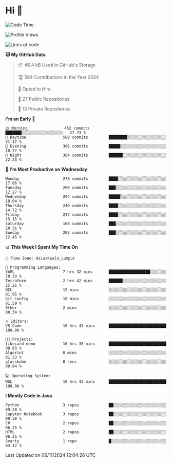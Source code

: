 <h1>Hi 👋</h1>

<!--START_SECTION:waka-->
![Code Time](http://img.shields.io/badge/Code%20Time-792%20hrs%2041%20mins-blue)

![Profile Views](http://img.shields.io/badge/Profile%20Views-1-blue)

![Lines of code](https://img.shields.io/badge/From%20Hello%20World%20I%27ve%20Written-1.3%20million%20lines%20of%20code-blue)

**🐱 My GitHub Data** 

> 📦 46.4 kB Used in GitHub's Storage 
 > 
> 🏆 584 Contributions in the Year 2024
 > 
> 💼 Opted to Hire
 > 
> 📜 27 Public Repositories 
 > 
> 🔑 13 Private Repositories 
 > 
**I'm an Early 🐤** 

```text
🌞 Morning                452 commits         ███████░░░░░░░░░░░░░░░░░░   27.73 % 
🌆 Daytime                508 commits         ████████░░░░░░░░░░░░░░░░░   31.17 % 
🌃 Evening                306 commits         █████░░░░░░░░░░░░░░░░░░░░   18.77 % 
🌙 Night                  364 commits         ██████░░░░░░░░░░░░░░░░░░░   22.33 % 
```
📅 **I'm Most Productive on Wednesday** 

```text
Monday                   278 commits         ████░░░░░░░░░░░░░░░░░░░░░   17.06 % 
Tuesday                  200 commits         ███░░░░░░░░░░░░░░░░░░░░░░   12.27 % 
Wednesday                294 commits         █████░░░░░░░░░░░░░░░░░░░░   18.04 % 
Thursday                 240 commits         ████░░░░░░░░░░░░░░░░░░░░░   14.72 % 
Friday                   247 commits         ████░░░░░░░░░░░░░░░░░░░░░   15.15 % 
Saturday                 168 commits         ███░░░░░░░░░░░░░░░░░░░░░░   10.31 % 
Sunday                   203 commits         ███░░░░░░░░░░░░░░░░░░░░░░   12.45 % 
```


📊 **This Week I Spent My Time On** 

```text
🕑︎ Time Zone: Asia/Kuala_Lumpur

💬 Programming Languages: 
YAML                     7 hrs 32 mins       ██████████████████░░░░░░░   70.33 % 
Terraform                2 hrs 42 mins       ██████░░░░░░░░░░░░░░░░░░░   25.21 % 
HCL                      12 mins             ░░░░░░░░░░░░░░░░░░░░░░░░░   01.95 % 
Git Config               10 mins             ░░░░░░░░░░░░░░░░░░░░░░░░░   01.59 % 
Other                    2 mins              ░░░░░░░░░░░░░░░░░░░░░░░░░   00.34 % 

🔥 Editors: 
VS Code                  10 hrs 43 mins      █████████████████████████   100.00 % 

🐱‍💻 Projects: 
likecard-demo            10 hrs 35 mins      █████████████████████████   98.63 % 
Algorint                 8 mins              ░░░░░░░░░░░░░░░░░░░░░░░░░   01.33 % 
glasskube                0 secs              ░░░░░░░░░░░░░░░░░░░░░░░░░   00.04 % 

💻 Operating System: 
WSL                      10 hrs 43 mins      █████████████████████████   100.00 % 
```

**I Mostly Code in Java** 

```text
Python                   3 repos             ██░░░░░░░░░░░░░░░░░░░░░░░   09.38 % 
Jupyter Notebook         3 repos             ██░░░░░░░░░░░░░░░░░░░░░░░   09.38 % 
C#                       2 repos             ██░░░░░░░░░░░░░░░░░░░░░░░   06.25 % 
HTML                     2 repos             ██░░░░░░░░░░░░░░░░░░░░░░░   06.25 % 
Smarty                   1 repo              █░░░░░░░░░░░░░░░░░░░░░░░░   03.12 % 
```




 Last Updated on 06/11/2024 12:04:26 UTC
<!--END_SECTION:waka-->
